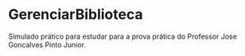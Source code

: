# GerenciarBiblioteca
Simulado prático  para estudar para a prova prática do Professor Jose Goncalves Pinto Junior.
